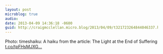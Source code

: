 ```yaml
---
layout: post
microblog: true
audio: 
date: 2013-04-09 14:36:18 -0600
guid: http://craigmcclellan.micro.blog/2013/04/09/t321723264844046337.html
---
```

Photo: timeshaiku: A haiku from the article: The Light at the End of Suffering [t.co/tpFHsMJXG...](http://t.co/tpFHsMJXGI)

